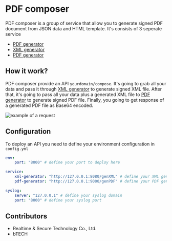 
# PDF composer
PDF composer is a group of service that allow you to generate signed PDF document from JSON data and HTML template. It's consists of 3 seperate service
* [PDF generator](https://www.google.com/) 
* [XML generator](https://www.google.com/)
* [PDF generator](https://www.google.com/)
## How it work?
PDF composer provide an API `yourdomain/compose`. It's going to grab all your data and pass it through [XML generator](https://www.google.com/) to generate signed XML file. After that, it's going to pass all your data plus a generated XML file to [PDF generator](https://www.google.com/) to generate  signed PDF file. Finally, you going to get response of a generated PDF file as Base64 encoded.

![example of a request](https://i.imgur.com/qbA1ndT.jpg)

## Configuration
To deploy an API you need to define your environment configuration in `config.yml`
```yml
env:
	port: "8000" # define your port to deploy here

service:
	xml-generator: "http://127.0.0.1:8080/genXML" # define your XML generetor API path here 
	pdf-generator: "http://127.0.0.1:9000/genPDF" # define your PDF generetor API path here 

syslog:
	server: "127.0.0.1" # define your syslog domain
	port: "8000" # define your syslog port
```


## Contributors
* Realtime & Secure Technology Co., Ltd.
* bTECH
